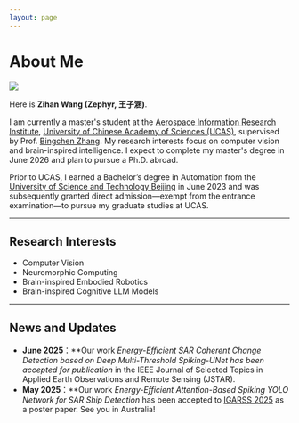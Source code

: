 ```yaml
---
layout: page
---
```


# About Me

<img src="https://caihanlin.com/caihanlin.jpg" class="floatpic">

Here is **Zihan Wang (Zephyr, 王子涵)**.<br>

I am currently a master's student at the [Aerospace Information Research Institute](http://www.aircas.cn/), [University of Chinese Academy of Sciences (UCAS)](https://www.ucas.edu.cn/), supervised by Prof. [Bingchen Zhang](https://people.ucas.edu.cn/~bczhang). My research interests focus on computer vision and brain-inspired intelligence. I expect to complete my master's degree in June 2026 and plan to pursue a Ph.D. abroad.

Prior to UCAS, I earned a Bachelor’s degree in Automation from the [University of Science and Technology Beijing](https://www.ustb.edu.cn/) in June 2023 and was subsequently granted direct admission—exempt from the entrance examination—to pursue my graduate studies at UCAS.

---

## Research Interests

- Computer Vision
- Neuromorphic Computing
- Brain-inspired Embodied Robotics
- Brain-inspired Cognitive LLM Models

---

## News and Updates

- **June 2025**：**Our work *Energy-Efficient SAR Coherent Change Detection based on Deep Multi-Threshold Spiking-UNet has been accepted for publication* in the IEEE Journal of Selected Topics in Applied Earth Observations and Remote Sensing (JSTAR).
- **May 2025**：**Our work *Energy-Efficient Attention-Based Spiking YOLO Network for SAR Ship Detection* has been accepted to [IGARSS 2025](https://2025.ieeeigarss.org/view_session.php?SessionID=1066) as a poster paper. See you in Australia!


